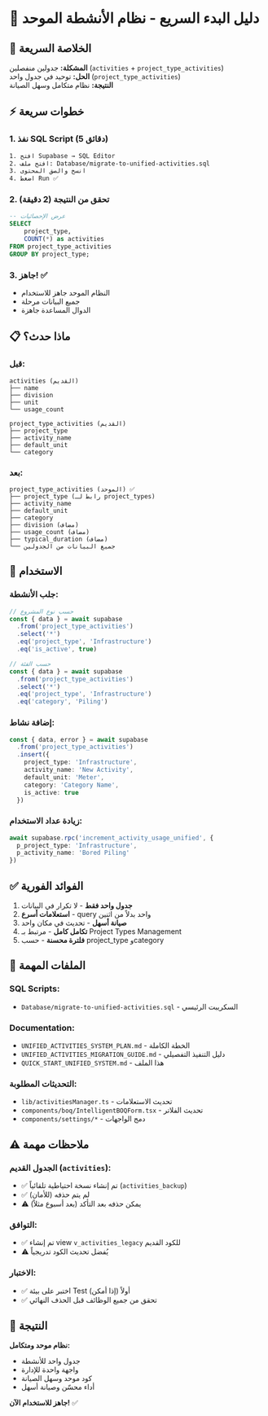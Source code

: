 # 🚀 دليل البدء السريع - نظام الأنشطة الموحد

## 📌 الخلاصة السريعة

**المشكلة:** جدولين منفصلين (`activities` + `project_type_activities`)  
**الحل:** توحيد في جدول واحد (`project_type_activities`)  
**النتيجة:** نظام متكامل وسهل الصيانة

## ⚡ خطوات سريعة

### **1. نفذ SQL Script (5 دقائق)**
```bash
1. افتح Supabase → SQL Editor
2. افتح ملف: Database/migrate-to-unified-activities.sql
3. انسخ والصق المحتوى
4. اضغط Run ✅
```

### **2. تحقق من النتيجة (2 دقيقة)**
```sql
-- عرض الإحصائيات
SELECT 
    project_type,
    COUNT(*) as activities
FROM project_type_activities
GROUP BY project_type;
```

### **3. جاهز! ✅**
- النظام الموحد جاهز للاستخدام
- جميع البيانات مرحلة
- الدوال المساعدة جاهزة

## 📋 ماذا حدث؟

### **قبل:**
```
activities (القديم)
├── name
├── division
├── unit
└── usage_count

project_type_activities (القديم)
├── project_type
├── activity_name
├── default_unit
└── category
```

### **بعد:**
```
project_type_activities (الموحد) ✅
├── project_type (رابط لـ project_types)
├── activity_name
├── default_unit
├── category
├── division (مضاف)
├── usage_count (مضاف)
├── typical_duration (مضاف)
└── جميع البيانات من الجدولين
```

## 🎯 الاستخدام

### **جلب الأنشطة:**
```typescript
// حسب نوع المشروع
const { data } = await supabase
  .from('project_type_activities')
  .select('*')
  .eq('project_type', 'Infrastructure')
  .eq('is_active', true)

// حسب الفئة
const { data } = await supabase
  .from('project_type_activities')
  .select('*')
  .eq('project_type', 'Infrastructure')
  .eq('category', 'Piling')
```

### **إضافة نشاط:**
```typescript
const { data, error } = await supabase
  .from('project_type_activities')
  .insert({
    project_type: 'Infrastructure',
    activity_name: 'New Activity',
    default_unit: 'Meter',
    category: 'Category Name',
    is_active: true
  })
```

### **زيادة عداد الاستخدام:**
```typescript
await supabase.rpc('increment_activity_usage_unified', {
  p_project_type: 'Infrastructure',
  p_activity_name: 'Bored Piling'
})
```

## ✅ الفوائد الفورية

1. **جدول واحد فقط** - لا تكرار في البيانات
2. **استعلامات أسرع** - query واحد بدلاً من اثنين
3. **صيانة أسهل** - تحديث في مكان واحد
4. **تكامل كامل** - مرتبط بـ Project Types Management
5. **فلترة محسنة** - حسب project_type وcategory

## 🔗 الملفات المهمة

### **SQL Scripts:**
- `Database/migrate-to-unified-activities.sql` - السكريبت الرئيسي

### **Documentation:**
- `UNIFIED_ACTIVITIES_SYSTEM_PLAN.md` - الخطة الكاملة
- `UNIFIED_ACTIVITIES_MIGRATION_GUIDE.md` - دليل التنفيذ التفصيلي
- `QUICK_START_UNIFIED_SYSTEM.md` - هذا الملف

### **التحديثات المطلوبة:**
- `lib/activitiesManager.ts` - تحديث الاستعلامات
- `components/boq/IntelligentBOQForm.tsx` - تحديث الفلاتر
- `components/settings/*` - دمج الواجهات

## ⚠️ ملاحظات مهمة

### **الجدول القديم (`activities`):**
- ✅ تم إنشاء نسخة احتياطية تلقائياً (`activities_backup`)
- ✅ لم يتم حذفه (للأمان)
- ⚠️ يمكن حذفه بعد التأكد (بعد أسبوع مثلاً)

### **التوافق:**
- ✅ تم إنشاء view `v_activities_legacy` للكود القديم
- ⚠️ يُفضل تحديث الكود تدريجياً

### **الاختبار:**
- ✅ اختبر على بيئة Test أولاً (إذا أمكن)
- ✅ تحقق من جميع الوظائف قبل الحذف النهائي

## 🎉 النتيجة

**نظام موحد ومتكامل:**
- جدول واحد للأنشطة
- واجهة واحدة للإدارة
- كود موحد وسهل الصيانة
- أداء محسّن وصيانة أسهل

**جاهز للاستخدام الآن!** ✅
